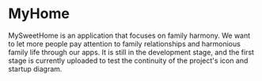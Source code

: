 # MyHome
MySweetHome is an application that focuses on family harmony. We want to let more people pay attention to family relationships and harmonious family life through our apps. It is still in the development stage, and the first stage is currently uploaded to test the continuity of the project's icon and startup diagram.
